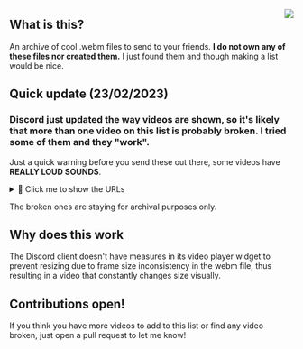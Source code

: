 <img src="https://i.imgur.com/tpldYeP.gif" align="right"></img>

## What is this?
An archive of cool .webm files to send to your friends.
**I do not own any of these files nor created them.**
I just found them and though making a list would be nice.

## Quick update (23/02/2023)
### Discord just updated the way videos are shown, so it's likely that more than one video on this list is probably broken. I tried some of them and they "work".

Just a quick warning before you send these out there, some videos have **REALLY LOUD SOUNDS**.

<details>
<summary>👋 Click me to show the URLs</summary>

https://cdn.discordapp.com/attachments/950077002654814229/1018508500512542740/bingbong.webm

https://cdn.discordapp.com/attachments/880342502660530176/1003330211972137070/mixed.webm

https://cdn.discordapp.com/attachments/617061138877906944/1002968648052387850/piston.webm

https://media.discordapp.net/attachments/554047934543560715/1002785763819270215/output.webm

~~https://cdn.discordapp.com/attachments/701114760187478126/1002998748357603389/clicktodelete_1.webm~~ (broken)

https://cdn.discordapp.com/attachments/616739915937480717/1002898590500397076/1642522983372.webm

https://cdn.discordapp.com/attachments/616739915937480717/1002898431741804614/1654910361143.webm

https://cdn.discordapp.com/attachments/616739915937480717/1002897803950960751/bitwars.webm

https://cdn.discordapp.com/attachments/616739915937480717/1002897273941938326/Bouncing.webm

~~https://cdn.discordapp.com/attachments/616739915937480717/1002896886845411360/wooo.webm~~ (broken)

https://cdn.discordapp.com/attachments/616739915937480717/1002896701822074961/funky_size_change.webm

https://cdn.discordapp.com/attachments/887689631204802590/1002655825711611914/sus.webm

https://cdn.discordapp.com/attachments/616739915937480717/1002895521201008670/1656800525664.webm

~~https://cdn.discordapp.com/attachments/1002683090113658930/1002683210238545941/Ruptured_Rollercoaster.webm~~ (broken)

https://cdn.discordapp.com/attachments/891822405935304704/1003362967112388628/thetruecshit_Sporadic.webm

https://cdn.discordapp.com/attachments/872257939585531944/1003150751146725466/Rice_Cakes.webm

https://cdn.discordapp.com/attachments/593357132015992843/1008857013721255996/7a85953152014d9ba7dbef7bb5a625b7_Audiobounce.webm

https://cdn.discordapp.com/attachments/593357132015992843/1008857045379842169/54b8a5d66d964a48a7e0d0c698fffe1d-1_Shrink.webm

https://cdn.discordapp.com/attachments/593357132015992843/1008857082096795698/hhhhhh_weirdm_1.webm

https://cdn.discordapp.com/attachments/593357132015992843/1008857117890986045/capci_sporadic.webm

https://cdn.discordapp.com/attachments/593357132015992843/1006809675402072164/QuackQuack2.webm

https://cdn.discordapp.com/attachments/1008891430640570418/1008891866294530158/spy.webm

https://cdn.discordapp.com/attachments/1008891430640570418/1008891863777951794/necosquish.webm

https://cdn.discordapp.com/attachments/1008891430640570418/1008891824716386404/huj.webm

https://cdn.discordapp.com/attachments/1008891430640570418/1008891824196296714/go_crazy.webm

https://cdn.discordapp.com/attachments/1008891430640570418/1008891823277752350/elegant.webm

https://cdn.discordapp.com/attachments/1008891430640570418/1008891822652797008/efr_sp.webm

https://cdn.discordapp.com/attachments/1008891430640570418/1008891822069792868/coloride.webm

https://cdn.discordapp.com/attachments/1008891430640570418/1008891779510186045/cirno.webm

https://cdn.discordapp.com/attachments/1008891430640570418/1008891779128492082/carl.webm

https://cdn.discordapp.com/attachments/1008891430640570418/1008891778579042445/capybara_shrink.webm

https://media.discordapp.net/attachments/874719200059486240/1008982530126528603/dis_keyframes.webm

https://cdn.discordapp.com/attachments/891283371538395156/1006983270224904252/out.webm

https://cdn.discordapp.com/attachments/825907716987158588/1003796440012816526/ski-ba-bop-ba-dop-bop_wacked..webm

https://cdn.discordapp.com/attachments/883415418709114893/1003580305908695110/cat_nonsense.webm?size=4096

https://cdn.discordapp.com/attachments/359882301267509250/1020465720880005140/dog_keyframes.webm

https://cdn.discordapp.com/attachments/1008891430640570418/1023413479169863781/based.webm

https://odysee.com/$/download/succ-reverberations-remake_sporadic/14a3c83716a34c4ed159c50bdef6b522b46e397a

https://odysee.com/$/download/SpinningPhedang_fixed_rotate/b0f094fa6f1b24a1dadd4ad5b70466d34751c4c5

https://cdn.discordapp.com/attachments/134720091576205312/1032556713494196244/how_to_make_a_krabby_patty.webm

https://cdn.discordapp.com/attachments/1014145814265864284/1019983610297733184/Yo_soy_tu_impostor_letra_en_HD_audiobounce.webm

https://cdn.discordapp.com/attachments/829722143326994513/1086426591783043204/SPOILER_kot.webm

https://cdn.discordapp.com/attachments/920154280395161610/1091497835708551208/neco-arc_bounce.webm

https://cdn.discordapp.com/attachments/1052336253649027233/1124915117566468126/dum.webm

https://cdn.discordapp.com/attachments/718519339745017887/1124985653873082390/Markiplier_Dances-1-1_sporadic.webm

https://cdn.discordapp.com/attachments/1020831797313032252/1134197300223299694/Screen_Recording_20230627_124037_Instagram_1_sporadic.webm

https://cdn.discordapp.com/attachments/1008891430640570418/1143468884087799898/SPOILER_SPOILER_coolanimegirl.webm

https://cdn.discordapp.com/attachments/403698615446536206/1149674740777234442/OwO.webm

https://cdn.discordapp.com/attachments/1142965723203915846/1149677431121252403/x3.webm

https://cdn.discordapp.com/attachments/1150542434657386666/1155963862676414504/video_1_keyframes.webm

https://cdn.discordapp.com/attachments/1133818118066688123/1149719820850434079/the_greatest_of_them_all.webm

https://cdn.discordapp.com/attachments/1117538658740879451/1156605977160859758/cute_koishi.webm

~~https://cdn.discordapp.com/attachments/1133818118066688123/1156965217557823540/tame_impala.webm~~ (broken)

https://cdn.discordapp.com/attachments/1133818118066688123/1156965216509247688/controversy_audiobounce.webm

https://cdn.discordapp.com/attachments/1133818118066688123/1156965214739251200/me_when_shrink.webm

https://cdn.discordapp.com/attachments/1117538658740879451/1157118244310761512/SPOILER_totally_not_ride_the_lightning_bounce.webm

https://cdn.discordapp.com/attachments/1133818118066688123/1157533892958502932/grunt_sporadic.webm

https://cdn.discordapp.com/attachments/1133818118066688123/1158259593089134685/funked.webm

</details>

The broken ones are staying for archival purposes only.

## Why does this work
The Discord client doesn't have measures in its video player widget to prevent resizing due to frame size inconsistency in the webm file, thus resulting in a video that constantly changes size visually.
 
## Contributions open!
If you think you have more videos to add to this list or find any video broken, just open a pull request to let me know!

